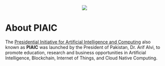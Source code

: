 
<div align="center">
<img src="https://www.piaic.org/static/media/Logo.fb7de414.svg">
</div>

# About PIAIC
The [Presidential Initiative for Artificial Intelligence and Computing](https://www.piaic.org/) also known as **PIAIC** was launched by the President of Pakistan, Dr. Arif Alvi, to promote education, research and business opportunities in Artificial Intelligence, Blockchain, Internet of Things, and Cloud Native Computing.
